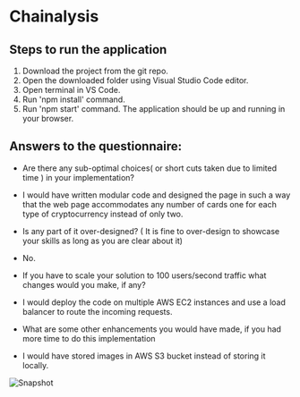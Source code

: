 


# Chainalysis 
## Steps to run the application
1. Download the project from the git repo.
2. Open the downloaded folder using Visual Studio Code editor.
3. Open terminal in VS Code.
4. Run 'npm install' command.
5. Run 'npm start' command.
The application should be up and running in your browser.

## Answers to the questionnaire:
 - Are there any sub-optimal choices( or short cuts taken due to limited time ) in your implementation?
 - I would have written modular code and designed the page in such a way that the web page accommodates any number of cards one for each type of cryptocurrency instead of only two.  
    
 - Is any part of it over-designed? ( It is fine to over-design to showcase your skills as long as you are clear about it)
 - No.
    
 - If you have to scale your solution to 100 users/second traffic what changes would you make, if any?
 - I would deploy the code on multiple AWS EC2 instances and use a load balancer to route the incoming requests. 
    
 - What are some other enhancements you would have made, if you had more time to do this implementation
 - I would have stored images in AWS S3 bucket instead of storing it locally.
  
![Snapshot](https://user-images.githubusercontent.com/61249208/139344343-5a0558a5-1b21-40d2-a098-42a37406d3c7.PNG)
